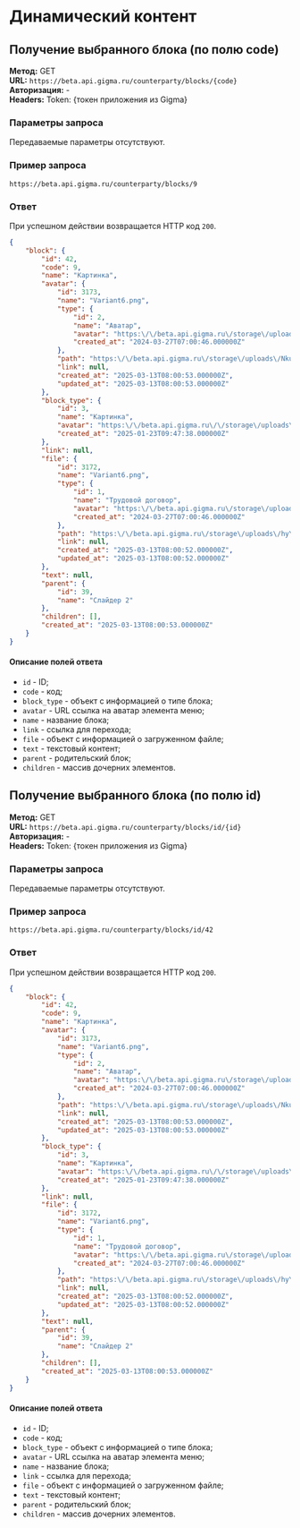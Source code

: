 # Динамический контент

## Получение выбранного блока (по полю code)

**Метод:** GET  
**URL:** `https://beta.api.gigma.ru/counterparty/blocks/{code}`		
**Авторизация:** -  
**Headers:** Token: {токен приложения из Gigma}  

### Параметры запроса

Передаваемые параметры отсутствуют.

### Пример запроса

`https://beta.api.gigma.ru/counterparty/blocks/9`

### Ответ

При успешном действии возвращается HTTP код `200`.
```json
{
	"block": {
		"id": 42,
		"code": 9,
		"name": "Картинка",
		"avatar": {
			"id": 3173,
			"name": "Variant6.png",
			"type": {
				"id": 2,
				"name": "Аватар",
				"avatar": "https:\/\/beta.api.gigma.ru\/storage\/uploads\/default.svg",
				"created_at": "2024-03-27T07:00:46.000000Z"
			},
			"path": "https:\/\/beta.api.gigma.ru\/storage\/uploads\/NkuY5AlCIqKraGSjxvi8ZgjbHOzMPSk8opUZ7CMq.png",
			"link": null,
			"created_at": "2025-03-13T08:00:53.000000Z",
			"updated_at": "2025-03-13T08:00:53.000000Z"
		},
		"block_type": {
			"id": 3,
			"name": "Картинка",
			"avatar": "https:\/\/beta.api.gigma.ru\/\/storage\/uploads\/image-profile-2.svg",
			"created_at": "2025-01-23T09:47:38.000000Z"
		},
		"link": null,
		"file": {
			"id": 3172,
			"name": "Variant6.png",
			"type": {
				"id": 1,
				"name": "Трудовой договор",
				"avatar": "https:\/\/beta.api.gigma.ru\/storage\/uploads\/default.svg",
				"created_at": "2024-03-27T07:00:46.000000Z"
			},
			"path": "https:\/\/beta.api.gigma.ru\/storage\/uploads\/hyYYah60RQfaL8oCSfHx0Ad3zknA39Wg8mgBMIVN.png",
			"link": null,
			"created_at": "2025-03-13T08:00:52.000000Z",
			"updated_at": "2025-03-13T08:00:52.000000Z"
		},
		"text": null,
		"parent": {
			"id": 39,
			"name": "Слайдер 2"
		},
		"children": [],
		"created_at": "2025-03-13T08:00:53.000000Z"
	}
}
```

#### Описание полей ответа

- `id` - ID;    
- `code` - код;    
- `block_type` - объект с информацией о типе блока;     
- `avatar` - URL ссылка на аватар элемента меню;    
- `name` - название блока;  
- `link` - ссылка для перехода;  
- `file` - объект с информацией о загруженном файле;  
- `text` - текстовый контент;  
- `parent` - родительский блок;  
- `children` - массив дочерних элементов.

## Получение выбранного блока (по полю id)

**Метод:** GET  
**URL:** `https://beta.api.gigma.ru/counterparty/blocks/id/{id}`		
**Авторизация:** -  
**Headers:** Token: {токен приложения из Gigma}  

### Параметры запроса

Передаваемые параметры отсутствуют.

### Пример запроса

`https://beta.api.gigma.ru/counterparty/blocks/id/42`

### Ответ

При успешном действии возвращается HTTP код `200`.
```json
{
	"block": {
		"id": 42,
		"code": 9,
		"name": "Картинка",
		"avatar": {
			"id": 3173,
			"name": "Variant6.png",
			"type": {
				"id": 2,
				"name": "Аватар",
				"avatar": "https:\/\/beta.api.gigma.ru\/storage\/uploads\/default.svg",
				"created_at": "2024-03-27T07:00:46.000000Z"
			},
			"path": "https:\/\/beta.api.gigma.ru\/storage\/uploads\/NkuY5AlCIqKraGSjxvi8ZgjbHOzMPSk8opUZ7CMq.png",
			"link": null,
			"created_at": "2025-03-13T08:00:53.000000Z",
			"updated_at": "2025-03-13T08:00:53.000000Z"
		},
		"block_type": {
			"id": 3,
			"name": "Картинка",
			"avatar": "https:\/\/beta.api.gigma.ru\/\/storage\/uploads\/image-profile-2.svg",
			"created_at": "2025-01-23T09:47:38.000000Z"
		},
		"link": null,
		"file": {
			"id": 3172,
			"name": "Variant6.png",
			"type": {
				"id": 1,
				"name": "Трудовой договор",
				"avatar": "https:\/\/beta.api.gigma.ru\/storage\/uploads\/default.svg",
				"created_at": "2024-03-27T07:00:46.000000Z"
			},
			"path": "https:\/\/beta.api.gigma.ru\/storage\/uploads\/hyYYah60RQfaL8oCSfHx0Ad3zknA39Wg8mgBMIVN.png",
			"link": null,
			"created_at": "2025-03-13T08:00:52.000000Z",
			"updated_at": "2025-03-13T08:00:52.000000Z"
		},
		"text": null,
		"parent": {
			"id": 39,
			"name": "Слайдер 2"
		},
		"children": [],
		"created_at": "2025-03-13T08:00:53.000000Z"
	}
}
```

#### Описание полей ответа

- `id` - ID;    
- `code` - код;    
- `block_type` - объект с информацией о типе блока;     
- `avatar` - URL ссылка на аватар элемента меню;    
- `name` - название блока;  
- `link` - ссылка для перехода;  
- `file` - объект с информацией о загруженном файле;  
- `text` - текстовый контент;  
- `parent` - родительский блок;  
- `children` - массив дочерних элементов.